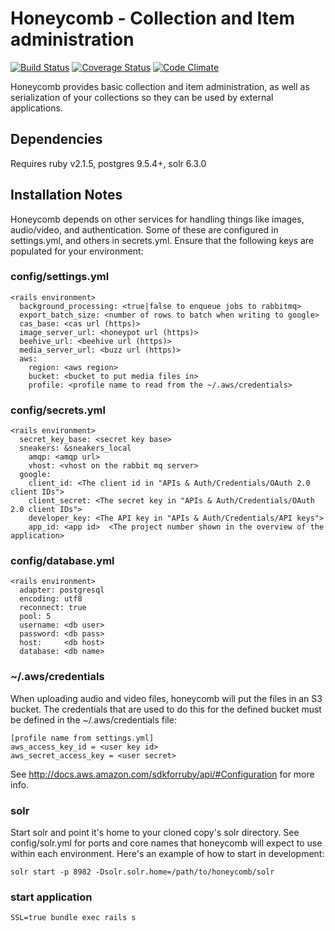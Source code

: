 # Honeycomb - Collection and Item administration

[![Build Status](https://travis-ci.org/ndlib/honeycomb.svg?branch=master)](https://travis-ci.org/ndlib/honeycomb)
[![Coverage Status](https://img.shields.io/coveralls/ndlib/honeycomb.svg)](https://coveralls.io/r/ndlib/honeycomb?branch=master)
[![Code Climate](https://codeclimate.com/github/ndlib/honeycomb/badges/gpa.svg)](https://codeclimate.com/github/ndlib/honeycomb)

Honeycomb provides basic collection and item administration, as well as serialization of your collections so they can be used by external applications.

## Dependencies
Requires ruby v2.1.5, postgres 9.5.4+, solr 6.3.0

## Installation Notes
Honeycomb depends on other services for handling things like images, audio/video, and authentication. Some of these are configured in settings.yml, and others in secrets.yml. Ensure that the following keys are populated for your environment:
### config/settings.yml
```
<rails environment>
  background_processing: <true|false to enqueue jobs to rabbitmq>
  export_batch_size: <number of rows to batch when writing to google>
  cas_base: <cas url (https)>
  image_server_url: <honeypot url (https)>
  beehive_url: <beehive url (https)>
  media_server_url: <buzz url (https)>
  aws:
    region: <aws region>
    bucket: <bucket to put media files in>
    profile: <profile name to read from the ~/.aws/credentials>
```
### config/secrets.yml
```
<rails environment>
  secret_key_base: <secret key base>
  sneakers: &sneakers_local
    amqp: <amqp url>
    vhost: <vhost on the rabbit mq server>
  google:
    client_id: <The client id in "APIs & Auth/Credentials/OAuth 2.0 client IDs">
    client_secret: <The secret key in "APIs & Auth/Credentials/OAuth 2.0 client IDs">
    developer_key: <The API key in "APIs & Auth/Credentials/API keys">
    app_id: <app id>  <The project number shown in the overview of the application>
```
### config/database.yml
```
<rails environment>
  adapter: postgresql
  encoding: utf8
  reconnect: true
  pool: 5
  username: <db user>
  password: <db pass>
  host:     <db host>
  database: <db name>
```

### ~/.aws/credentials
When uploading audio and video files, honeycomb will put the files in an S3 bucket. The credentials that are used to do this for the defined bucket must be defined in the ~/.aws/credentials file:
```
[profile name from settings.yml]
aws_access_key_id = <user key id>
aws_secret_access_key = <user secret>
```
See http://docs.aws.amazon.com/sdkforruby/api/#Configuration for more info.

### solr
Start solr and point it's home to your cloned copy's solr directory. See config/solr.yml for ports and core names that honeycomb will expect to use within each environment. Here's an example of how to start in development:
```
solr start -p 8982 -Dsolr.solr.home=/path/to/honeycomb/solr
```

### start application

```
SSL=true bundle exec rails s
```
